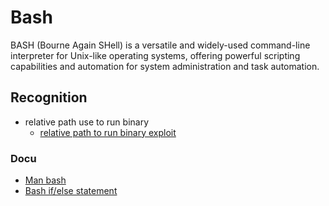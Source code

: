 # Bash

BASH (Bourne Again SHell) is a versatile and widely-used command-line interpreter for Unix-like operating systems, offering powerful scripting capabilities and automation for system administration and task automation.

## Recognition

- relative path use to run binary
	- [relative path to run binary exploit](/language/bash/relative_path_binary.md)

### Docu

- [Man bash](https://linux.die.net/man/1/bash)
- [Bash if/else statement](https://devconnected.com/bash-if-else-syntax-with-examples/)